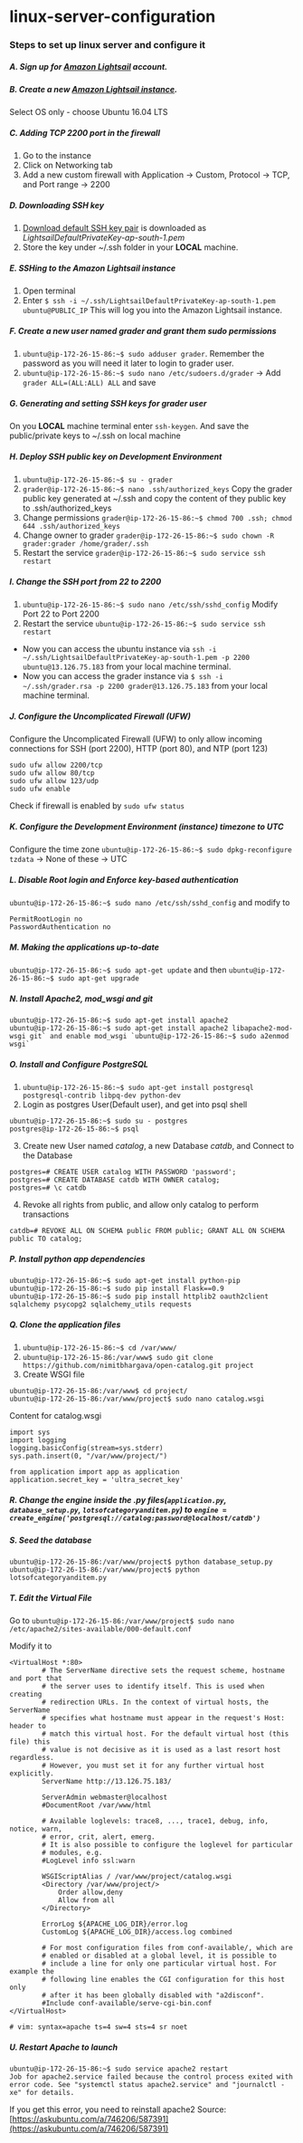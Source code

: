 # linux-server-configuration

### Steps to set up linux server and configure it

##### A. Sign up for [Amazon Lightsail](https://lightsail.aws.amazon.com) account.
##### B. Create a new [Amazon Lightsail instance](https://lightsail.aws.amazon.com/ls/webapp/create/instance).
Select OS only - choose Ubuntu 16.04 LTS
##### C. Adding TCP 2200 port in the firewall
1. Go to the instance
2. Click on Networking tab
3. Add a new custom firewall with Application -> Custom, Protocol -> TCP, and Port range -> 2200
##### D. Downloading SSH key
 1. [Download default SSH key pair](https://lightsail.aws.amazon.com/ls/webapp/account/keys) is downloaded as *LightsailDefaultPrivateKey-ap-south-1.pem*
 2. Store the key under ~/.ssh folder in your **LOCAL** machine.
##### E. SSHing to the Amazon Lightsail instance
1. Open terminal
2. Enter `$ ssh -i ~/.ssh/LightsailDefaultPrivateKey-ap-south-1.pem ubuntu@PUBLIC_IP` This will log you into the Amazon Lightsail instance.
##### F. Create a new user named grader and grant them sudo permissions
1. `ubuntu@ip-172-26-15-86:~$ sudo adduser grader`. Remember the password as you will need it later to login to grader user. 
2. `ubuntu@ip-172-26-15-86:~$ sudo nano /etc/sudoers.d/grader` -> Add `grader ALL=(ALL:ALL) ALL` and save
##### G. Generating and setting SSH keys for grader user
On you **LOCAL** machine terminal enter `ssh-keygen`. And save the public/private keys to ~/.ssh on local machine
##### H. Deploy SSH public key on Development Environment
1. `ubuntu@ip-172-26-15-86:~$ su - grader`
2. `grader@ip-172-26-15-86:~$ nano .ssh/authorized_keys` Copy the grader public key generated at ~/.ssh and copy the content of they public key to .ssh/authorized_keys
3. Change permissions `grader@ip-172-26-15-86:~$ chmod 700 .ssh; chmod 644 .ssh/authorized_keys`
4. Change owner to grader `grader@ip-172-26-15-86:~$ sudo chown -R grader:grader /home/grader/.ssh`
5. Restart the service `grader@ip-172-26-15-86:~$ sudo service ssh restart`
##### I. Change the SSH port from 22 to 2200
1. `ubuntu@ip-172-26-15-86:~$ sudo nano /etc/ssh/sshd_config` Modify Port 22 to Port 2200
2. Restart the service `ubuntu@ip-172-26-15-86:~$ sudo service ssh restart`
- Now you can access the ubuntu instance via `ssh -i ~/.ssh/LightsailDefaultPrivateKey-ap-south-1.pem -p 2200 ubuntu@13.126.75.183` from your local machine terminal. 
- Now you can access the grader instance via `$ ssh -i ~/.ssh/grader.rsa -p 2200 grader@13.126.75.183` from your local machine terminal. 
##### J. Configure the Uncomplicated Firewall (UFW)
Configure the Uncomplicated Firewall (UFW) to only allow incoming connections for SSH (port 2200), HTTP (port 80), and NTP (port 123)
```
sudo ufw allow 2200/tcp
sudo ufw allow 80/tcp
sudo ufw allow 123/udp
sudo ufw enable 
```
Check if firewall is enabled by `sudo ufw status`
##### K. Configure the Development Environment (instance) timezone to UTC
Configure the time zone `ubuntu@ip-172-26-15-86:~$ sudo dpkg-reconfigure tzdata` -> None of these -> UTC
##### L. Disable Root login and Enforce key-based authentication
`ubuntu@ip-172-26-15-86:~$ sudo nano /etc/ssh/sshd_config` 
and modify to 
```
PermitRootLogin no
PasswordAuthentication no
```
##### M. Making the applications up-to-date
`ubuntu@ip-172-26-15-86:~$ sudo apt-get update` and then `ubuntu@ip-172-26-15-86:~$ sudo apt-get upgrade`
##### N. Install Apache2, mod_wsgi and git
```
ubuntu@ip-172-26-15-86:~$ sudo apt-get install apache2
ubuntu@ip-172-26-15-86:~$ sudo apt-get install apache2 libapache2-mod-wsgi git` and enable mod_wsgi `ubuntu@ip-172-26-15-86:~$ sudo a2enmod wsgi`
```
##### O. Install and Configure PostgreSQL
1. `ubuntu@ip-172-26-15-86:~$ sudo apt-get install postgresql postgresql-contrib libpq-dev python-dev`
2. Login as postgres User(Default user), and get into psql shell 
```
ubuntu@ip-172-26-15-86:~$ sudo su - postgres
postgres@ip-172-26-15-86:~$ psql
```
3. Create new User named *catalog*, a new Database *catdb*, and Connect to the Database
```
postgres=# CREATE USER catalog WITH PASSWORD 'password';
postgres=# CREATE DATABASE catdb WITH OWNER catalog;
postgres=# \c catdb
```
4. Revoke all rights from public, and allow only catalog to perform transactions
```
catdb=# REVOKE ALL ON SCHEMA public FROM public; GRANT ALL ON SCHEMA public TO catalog;
```
##### P. Install python app dependencies
```
ubuntu@ip-172-26-15-86:~$ sudo apt-get install python-pip
ubuntu@ip-172-26-15-86:~$ sudo pip install Flask==0.9
ubuntu@ip-172-26-15-86:~$ sudo pip install httplib2 oauth2client sqlalchemy psycopg2 sqlalchemy_utils requests
```
##### Q. Clone the application files
1. `ubuntu@ip-172-26-15-86:~$ cd /var/www/`
2. `ubuntu@ip-172-26-15-86:/var/www$ sudo git clone https://github.com/nimitbhargava/open-catalog.git project`
3. Create WSGI file
```
ubuntu@ip-172-26-15-86:/var/www$ cd project/
ubuntu@ip-172-26-15-86:/var/www/project$ sudo nano catalog.wsgi
```
Content for catalog.wsgi
```
import sys
import logging
logging.basicConfig(stream=sys.stderr)
sys.path.insert(0, "/var/www/project/")

from application import app as application
application.secret_key = 'ultra_secret_key'
```
##### R. Change the engine inside the .py files(`application.py`, `database_setup.py`, `lotsofcategoryanditem.py`) to `engine = create_engine('postgresql://catalog:password@localhost/catdb')`
##### S. Seed the database
```
ubuntu@ip-172-26-15-86:/var/www/project$ python database_setup.py
ubuntu@ip-172-26-15-86:/var/www/project$ python lotsofcategoryanditem.py
```
##### T. Edit the Virtual File
Go to `ubuntu@ip-172-26-15-86:/var/www/project$ sudo nano /etc/apache2/sites-available/000-default.conf`

Modify it to 
```
<VirtualHost *:80>
        # The ServerName directive sets the request scheme, hostname and port that
        # the server uses to identify itself. This is used when creating
        # redirection URLs. In the context of virtual hosts, the ServerName
        # specifies what hostname must appear in the request's Host: header to
        # match this virtual host. For the default virtual host (this file) this
        # value is not decisive as it is used as a last resort host regardless.
        # However, you must set it for any further virtual host explicitly.
        ServerName http://13.126.75.183/

        ServerAdmin webmaster@localhost
        #DocumentRoot /var/www/html

        # Available loglevels: trace8, ..., trace1, debug, info, notice, warn,
        # error, crit, alert, emerg.
        # It is also possible to configure the loglevel for particular
        # modules, e.g.
        #LogLevel info ssl:warn
        
        WSGIScriptAlias / /var/www/project/catalog.wsgi
        <Directory /var/www/project/>
            Order allow,deny
            Allow from all
        </Directory>

        ErrorLog ${APACHE_LOG_DIR}/error.log
        CustomLog ${APACHE_LOG_DIR}/access.log combined

        # For most configuration files from conf-available/, which are
        # enabled or disabled at a global level, it is possible to
        # include a line for only one particular virtual host. For example the
        # following line enables the CGI configuration for this host only
        # after it has been globally disabled with "a2disconf".
        #Include conf-available/serve-cgi-bin.conf
</VirtualHost>

# vim: syntax=apache ts=4 sw=4 sts=4 sr noet
```
##### U. Restart Apache to launch
```
ubuntu@ip-172-26-15-86:~$ sudo service apache2 restart
Job for apache2.service failed because the control process exited with error code. See "systemctl status apache2.service" and "journalctl -xe" for details.
```

If you get this error, you need to reinstall apache2 Source: [https://askubuntu.com/a/746206/587391](https://askubuntu.com/a/746206/587391)

